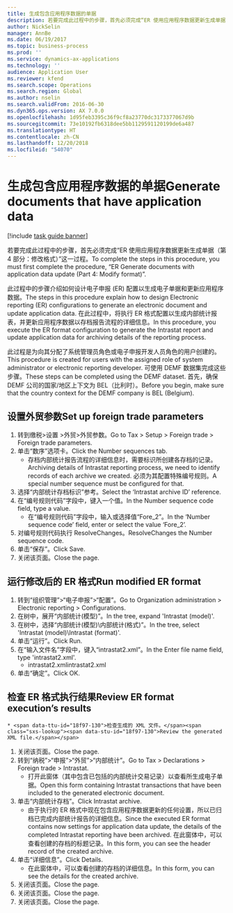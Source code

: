 ```yaml
---
title: 生成包含应用程序数据的单据
description: 若要完成此过程中的步骤，首先必须完成“ER 使用应用程序数据更新生成单据（第 4 部分 - 修改格式）”这一过程。
author: NickSelin
manager: AnnBe
ms.date: 06/19/2017
ms.topic: business-process
ms.prod: ''
ms.service: dynamics-ax-applications
ms.technology: ''
audience: Application User
ms.reviewer: kfend
ms.search.scope: Operations
ms.search.region: Global
ms.author: nselin
ms.search.validFrom: 2016-06-30
ms.dyn365.ops.version: AX 7.0.0
ms.openlocfilehash: 1d95feb3395c36f9cf8a23770dc3173377067d9b
ms.sourcegitcommit: 73e10192fb6318dee5bb1129591120199de6a487
ms.translationtype: HT
ms.contentlocale: zh-CN
ms.lasthandoff: 12/20/2018
ms.locfileid: "54070"
---
```

# <a name="generate-documents-that-have-application-data"></a><span data-ttu-id="18f97-103">生成包含应用程序数据的单据</span><span class="sxs-lookup"><span data-stu-id="18f97-103">Generate documents that have application data</span></span>

[!include [task guide banner](../../includes/task-guide-banner.md)]

<span data-ttu-id="18f97-104">若要完成此过程中的步骤，首先必须完成“ER 使用应用程序数据更新生成单据（第 4 部分：修改格式）”这一过程。</span><span class="sxs-lookup"><span data-stu-id="18f97-104">To complete the steps in this procedure, you must first complete the procedure, “ER Generate documents with application data update (Part 4: Modify format)”.</span></span>



<span data-ttu-id="18f97-105">此过程中的步骤介绍如何设计电子申报 (ER) 配置以生成电子单据和更新应用程序数据。</span><span class="sxs-lookup"><span data-stu-id="18f97-105">The steps in this procedure explain how to design Electronic reporting (ER) configurations to generate an electronic document and update application data.</span></span> <span data-ttu-id="18f97-106">在此过程中，将执行 ER 格式配置以生成内部统计报表，并更新应用程序数据以存档报告流程的详细信息。</span><span class="sxs-lookup"><span data-stu-id="18f97-106">In this procedure, you execute the ER format configuration to generate the Intrastat report and update application data for archiving details of the reporting process.</span></span>



<span data-ttu-id="18f97-107">此过程是为向其分配了系统管理员角色或电子申报开发人员角色的用户创建的。</span><span class="sxs-lookup"><span data-stu-id="18f97-107">This procedure is created for users with the assigned role of system administrator or electronic reporting developer.</span></span> <span data-ttu-id="18f97-108">可使用 DEMF 数据集完成这些步骤。</span><span class="sxs-lookup"><span data-stu-id="18f97-108">These steps can be completed using the DEMF dataset.</span></span> <span data-ttu-id="18f97-109">首先，确保 DEMF 公司的国家/地区上下文为 BEL（比利时）。</span><span class="sxs-lookup"><span data-stu-id="18f97-109">Before you begin, make sure that the country context for the DEMF company is BEL (Belgium).</span></span>


## <a name="set-up-foreign-trade-parameters"></a><span data-ttu-id="18f97-110">设置外贸参数</span><span class="sxs-lookup"><span data-stu-id="18f97-110">Set up foreign trade parameters</span></span>
1. <span data-ttu-id="18f97-111">转到缴税>设置 >外贸>外贸参数。</span><span class="sxs-lookup"><span data-stu-id="18f97-111">Go to Tax > Setup > Foreign trade > Foreign trade parameters.</span></span>
2. <span data-ttu-id="18f97-112">单击“数序”选项卡。</span><span class="sxs-lookup"><span data-stu-id="18f97-112">Click the Number sequences tab.</span></span>
    * <span data-ttu-id="18f97-113">存档内部统计报告流程的详细信息时，需要标识所创建各存档的记录。</span><span class="sxs-lookup"><span data-stu-id="18f97-113">Archiving details of Intrastat reporting process, we need to identify records of each archive we created.</span></span> <span data-ttu-id="18f97-114">必须为其配置特殊编号规则。</span><span class="sxs-lookup"><span data-stu-id="18f97-114">A special number sequence must be configured for that.</span></span>  
3. <span data-ttu-id="18f97-115">选择“内部统计存档标识”参考。</span><span class="sxs-lookup"><span data-stu-id="18f97-115">Select the ‘Intrastat archive ID’ reference.</span></span>
4. <span data-ttu-id="18f97-116">在“编号规则代码”字段中，键入一个值。</span><span class="sxs-lookup"><span data-stu-id="18f97-116">In the Number sequence code field, type a value.</span></span>
    * <span data-ttu-id="18f97-117">在“编号规则代码”字段中，输入或选择值“Fore_2”。</span><span class="sxs-lookup"><span data-stu-id="18f97-117">In the ‘Number sequence code’ field, enter or select the value ‘Fore_2’.</span></span>  
5. <span data-ttu-id="18f97-118">对编号规则代码执行 ResolveChanges。</span><span class="sxs-lookup"><span data-stu-id="18f97-118">ResolveChanges the Number sequence code.</span></span>
6. <span data-ttu-id="18f97-119">单击“保存”。</span><span class="sxs-lookup"><span data-stu-id="18f97-119">Click Save.</span></span>
7. <span data-ttu-id="18f97-120">关闭该页面。</span><span class="sxs-lookup"><span data-stu-id="18f97-120">Close the page.</span></span>

## <a name="run-modified-er-format"></a><span data-ttu-id="18f97-121">运行修改后的 ER 格式</span><span class="sxs-lookup"><span data-stu-id="18f97-121">Run modified ER format</span></span>
1. <span data-ttu-id="18f97-122">转到“组织管理”>“电子申报”>“配置”。</span><span class="sxs-lookup"><span data-stu-id="18f97-122">Go to Organization administration > Electronic reporting > Configurations.</span></span>
2. <span data-ttu-id="18f97-123">在树中，展开“内部统计(模型)”。</span><span class="sxs-lookup"><span data-stu-id="18f97-123">In the tree, expand 'Intrastat (model)'.</span></span>
3. <span data-ttu-id="18f97-124">在树中，选择“内部统计(模型)\内部统计(格式)”。</span><span class="sxs-lookup"><span data-stu-id="18f97-124">In the tree, select 'Intrastat (model)\Intrastat (format)'.</span></span>
4. <span data-ttu-id="18f97-125">单击“运行”。</span><span class="sxs-lookup"><span data-stu-id="18f97-125">Click Run.</span></span>
5. <span data-ttu-id="18f97-126">在“输入文件名”字段中，键入“intrastat2.xml”。</span><span class="sxs-lookup"><span data-stu-id="18f97-126">In the Enter file name field, type 'intrastat2.xml'.</span></span>
    * <span data-ttu-id="18f97-127">intrastat2.xml</span><span class="sxs-lookup"><span data-stu-id="18f97-127">intrastat2.xml</span></span>  
6. <span data-ttu-id="18f97-128">单击“确定”。</span><span class="sxs-lookup"><span data-stu-id="18f97-128">Click OK.</span></span>

## <a name="review-er-format-executions-results"></a><span data-ttu-id="18f97-129">检查 ER 格式执行结果</span><span class="sxs-lookup"><span data-stu-id="18f97-129">Review ER format execution’s results</span></span>
    * <span data-ttu-id="18f97-130">检查生成的 XML 文件。</span><span class="sxs-lookup"><span data-stu-id="18f97-130">Review the generated XML file.</span></span>  
1. <span data-ttu-id="18f97-131">关闭该页面。</span><span class="sxs-lookup"><span data-stu-id="18f97-131">Close the page.</span></span>
2. <span data-ttu-id="18f97-132">转到“纳税”>“申报”>“外贸”>“内部统计”。</span><span class="sxs-lookup"><span data-stu-id="18f97-132">Go to Tax > Declarations > Foreign trade > Intrastat.</span></span>
    * <span data-ttu-id="18f97-133">打开此窗体（其中包含已包括的内部统计交易记录）以查看所生成电子单据。</span><span class="sxs-lookup"><span data-stu-id="18f97-133">Open this form containing Intrastat transactions that have been included to the generated electronic document.</span></span>  
3. <span data-ttu-id="18f97-134">单击“内部统计存档”。</span><span class="sxs-lookup"><span data-stu-id="18f97-134">Click Intrastat archive.</span></span>
    * <span data-ttu-id="18f97-135">由于执行的 ER 格式中现在包含应用程序数据更新的任何设置，所以已归档已完成内部统计报告的详细信息。</span><span class="sxs-lookup"><span data-stu-id="18f97-135">Since the executed ER format contains now settings for application data update, the details of the completed Intrastat reporting have been archived.</span></span> <span data-ttu-id="18f97-136">在此窗体中，可以查看创建的存档的标题记录。</span><span class="sxs-lookup"><span data-stu-id="18f97-136">In this form, you can see the header record of the created archive.</span></span>  
4. <span data-ttu-id="18f97-137">单击“详细信息”。</span><span class="sxs-lookup"><span data-stu-id="18f97-137">Click Details.</span></span>
    * <span data-ttu-id="18f97-138">在此窗体中，可以查看创建的存档的详细信息。</span><span class="sxs-lookup"><span data-stu-id="18f97-138">In this form, you can see the details for the created archive.</span></span>  
5. <span data-ttu-id="18f97-139">关闭该页面。</span><span class="sxs-lookup"><span data-stu-id="18f97-139">Close the page.</span></span>
6. <span data-ttu-id="18f97-140">关闭该页面。</span><span class="sxs-lookup"><span data-stu-id="18f97-140">Close the page.</span></span>
7. <span data-ttu-id="18f97-141">关闭该页面。</span><span class="sxs-lookup"><span data-stu-id="18f97-141">Close the page.</span></span>

